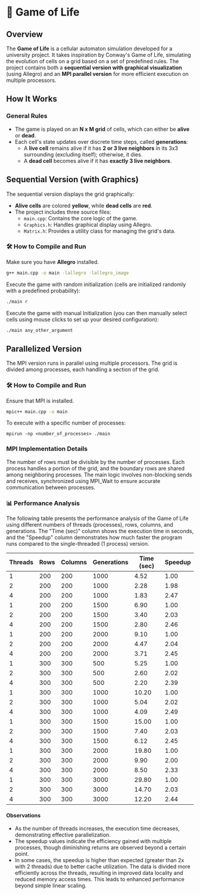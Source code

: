 # 🧬 Game of Life

## Overview
The **Game of Life** is a cellular automaton simulation developed for a university project. It takes inspiration by Conway's Game of Life, simulating the evolution of cells on a grid based on a set of predefined rules. The project contains both a **sequential version with graphical visualization** (using Allegro) and an **MPI parallel version** for more efficient execution on multiple processors.

## How It Works
### General Rules
- The game is played on an **N x M grid** of cells, which can either be **alive** or **dead**.
- Each cell's state updates over discrete time steps, called **generations**:
  - A **live cell** remains alive if it has **2 or 3 live neighbors** in its 3x3 surrounding (excluding itself); otherwise, it dies.
  - A **dead cell** becomes alive if it has **exactly 3 live neighbors**.

## Sequential Version (with Graphics)
The sequential version displays the grid graphically:
- **Alive cells** are colored **yellow**, while **dead cells** are **red**.
- The project includes three source files:
  - `main.cpp`: Contains the core logic of the game.
  - `Graphics.h`: Handles graphical display using Allegro.
  - `Matrix.h`: Provides a utility class for managing the grid's data.

### 🛠️ How to Compile and Run
Make sure you have **Allegro** installed.
```bash
g++ main.cpp -o main -lallegro -lallegro_image
```

Execute the game with random initialization (cells are initialized randomly with a predefined probability):
```bash
./main r
```

Execute the game with manual Initialization (you can then manually select cells using mouse clicks to set up your desired configuration):
```bash
./main any_other_argument
```

## Parallelized Version
The MPI version runs in parallel using multiple processors.
The grid is divided among processes, each handling a section of the grid.

### 🛠️ How to Compile and Run
Ensure that MPI is installed.

```bash
mpic++ main.cpp -o main
```

To execute with a specific number of processes:
```bashì
mpirun -np <number_of_processes> ./main
```

### MPI Implementation Details
The number of rows must be divisible by the number of processes.
Each process handles a portion of the grid, and the boundary rows are shared among neighboring processes.
The main logic involves non-blocking sends and receives, synchronized using MPI_Wait to ensure accurate communication between processes.

### 📊 Performance Analysis
The following table presents the performance analysis of the Game of Life using different numbers of threads (processes), rows, columns, and generations. The "Time (sec)" column shows the execution time in seconds, and the "Speedup" column demonstrates how much faster the program runs compared to the single-threaded (1 process) version.

| **Threads** | **Rows** | **Columns** | **Generations** | **Time (sec)** | **Speedup** |
|-------------|----------|-------------|------------------|----------------|-------------|
| 1           | 200      | 200         | 1000             | 4.52           | 1.00        |
| 2           | 200      | 200         | 1000             | 2.28           | 1.98        |
| 4           | 200      | 200         | 1000             | 1.83           | 2.47        |
| 1           | 200      | 200         | 1500             | 6.90           | 1.00        |
| 2           | 200      | 200         | 1500             | 3.40           | 2.03        |
| 4           | 200      | 200         | 1500             | 2.80           | 2.46        |
| 1           | 200      | 200         | 2000             | 9.10           | 1.00        |
| 2           | 200      | 200         | 2000             | 4.47           | 2.04        |
| 4           | 200      | 200         | 2000             | 3.71           | 2.45        |
| 1           | 300      | 300         | 500              | 5.25           | 1.00        |
| 2           | 300      | 300         | 500              | 2.60           | 2.02        |
| 4           | 300      | 300         | 500              | 2.20           | 2.39        |
| 1           | 300      | 300         | 1000             | 10.20          | 1.00        |
| 2           | 300      | 300         | 1000             | 5.04           | 2.02        |
| 4           | 300      | 300         | 1000             | 4.09           | 2.49        |
| 1           | 300      | 300         | 1500             | 15.00          | 1.00        |
| 2           | 300      | 300         | 1500             | 7.40           | 2.03        |
| 4           | 300      | 300         | 1500             | 6.12           | 2.45        |
| 1           | 300      | 300         | 2000             | 19.80          | 1.00        |
| 2           | 300      | 300         | 2000             | 9.90           | 2.00        |
| 4           | 300      | 300         | 2000             | 8.50           | 2.33        |
| 1           | 300      | 300         | 3000             | 29.80          | 1.00        |
| 2           | 300      | 300         | 3000             | 14.70          | 2.03        |
| 4           | 300      | 300         | 3000             | 12.20          | 2.44        |

#### Observations
- As the number of threads increases, the execution time decreases, demonstrating effective parallelization.
- The speedup values indicate the efficiency gained with multiple processes, though diminishing returns are observed beyond a certain point.
- In some cases, the speedup is higher than expected (greater than 2x with 2 threads) due to better cache utilization. The data is divided more efficiently across the threads, resulting in improved data locality and reduced memory access times. This leads to enhanced performance beyond simple linear scaling.

